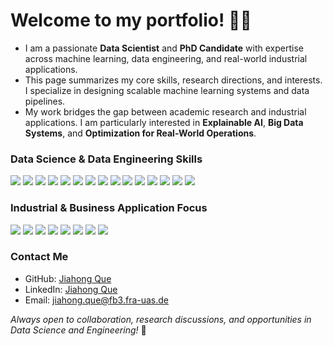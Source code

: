 # Welcome to my portfolio! 👋🏻  

- I am a passionate **Data Scientist** and **PhD Candidate** with expertise across machine learning, data engineering, and real-world industrial applications.  
- This page summarizes my core skills, research directions, and interests. I specialize in designing scalable machine learning systems and data pipelines.  
- My work bridges the gap between academic research and industrial applications. I am particularly interested in **Explainable AI**, **Big Data Systems**, and **Optimization for Real-World Operations**.


### Data Science & Data Engineering Skills

<div align="left">

<img src="https://img.shields.io/badge/Python-87CEFA?style=for-the-badge&logo=python&logoColor=white"/>
<img src="https://img.shields.io/badge/SQL-87CEFA?style=for-the-badge&logo=mysql&logoColor=white"/>
<img src="https://img.shields.io/badge/Scala-87CEFA?style=for-the-badge&logo=scala&logoColor=white"/>
<img src="https://img.shields.io/badge/Pandas-87CEFA?style=for-the-badge&logo=pandas&logoColor=white"/>
<img src="https://img.shields.io/badge/NumPy-87CEFA?style=for-the-badge&logo=numpy&logoColor=white"/>
<img src="https://img.shields.io/badge/Scikit--Learn-87CEFA?style=for-the-badge&logo=scikitlearn&logoColor=white"/>
<img src="https://img.shields.io/badge/TensorFlow-87CEFA?style=for-the-badge&logo=tensorflow&logoColor=white"/>
<img src="https://img.shields.io/badge/PyTorch-87CEFA?style=for-the-badge&logo=pytorch&logoColor=white"/>
<img src="https://img.shields.io/badge/Spark-87CEFA?style=for-the-badge&logo=apachespark&logoColor=white"/>
<img src="https://img.shields.io/badge/Airflow-87CEFA?style=for-the-badge&logo=apacheairflow&logoColor=white"/>
<img src="https://img.shields.io/badge/Kafka-87CEFA?style=for-the-badge&logo=apachekafka&logoColor=white"/>
<img src="https://img.shields.io/badge/Docker-87CEFA?style=for-the-badge&logo=docker&logoColor=white"/>
<img src="https://img.shields.io/badge/Kubernetes-87CEFA?style=for-the-badge&logo=kubernetes&logoColor=white"/>
<img src="https://img.shields.io/badge/AWS-87CEFA?style=for-the-badge&logo=amazonaws&logoColor=white"/>
<img src="https://img.shields.io/badge/MLflow-87CEFA?style=for-the-badge&logo=mlflow&logoColor=white"/>

</div>


### Industrial & Business Application Focus

<div align="left">

<img src="https://img.shields.io/badge/Big%20Data%20Analytics-87CEFA?style=for-the-badge&logo=databricks&logoColor=white"/>
<img src="https://img.shields.io/badge/Time%20Series%20Forecasting-87CEFA?style=for-the-badge&logo=timescale&logoColor=white"/>
<img src="https://img.shields.io/badge/Supply%20Chain%20Optimization-87CEFA?style=for-the-badge&logo=chainlink&logoColor=white"/>
<img src="https://img.shields.io/badge/Financial%20Risk%20Modeling-87CEFA?style=for-the-badge&logo=finastra&logoColor=white"/>
<img src="https://img.shields.io/badge/Operational%20Research-87CEFA?style=for-the-badge&logo=operationsresearch&logoColor=white"/>
<img src="https://img.shields.io/badge/Explainable%20AI-87CEFA?style=for-the-badge&logo=interpretable&logoColor=white"/>
<img src="https://img.shields.io/badge/NLP%20Applications-87CEFA?style=for-the-badge&logo=openai&logoColor=white"/>
<img src="https://img.shields.io/badge/Federated%20Learning-87CEFA?style=for-the-badge&logo=federatedlearning&logoColor=white"/>

</div>


### Contact Me

- GitHub: [Jiahong Que](https://github.com/Jiahong-Que)
- LinkedIn: [Jiahong Que](https://www.linkedin.com/in/jiahong-que-215428258/)
- Email: jiahong.que@fb3.fra-uas.de


_Always open to collaboration, research discussions, and opportunities in Data Science and Engineering!_ 🚀

